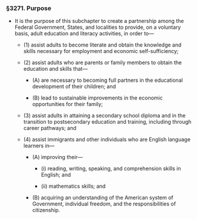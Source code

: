 ### §3271. Purpose
* It is the purpose of this subchapter to create a partnership among the Federal Government, States, and localities to provide, on a voluntary basis, adult education and literacy activities, in order to—

  * (1) assist adults to become literate and obtain the knowledge and skills necessary for employment and economic self-sufficiency;

  * (2) assist adults who are parents or family members to obtain the education and skills that—

    * (A) are necessary to becoming full partners in the educational development of their children; and

    * (B) lead to sustainable improvements in the economic opportunities for their family;


  * (3) assist adults in attaining a secondary school diploma and in the transition to postsecondary education and training, including through career pathways; and

  * (4) assist immigrants and other individuals who are English language learners in—

    * (A) improving their—

      * (i) reading, writing, speaking, and comprehension skills in English; and

      * (ii) mathematics skills; and


    * (B) acquiring an understanding of the American system of Government, individual freedom, and the responsibilities of citizenship.